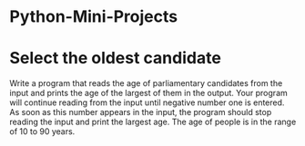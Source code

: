 # Python-Mini-Projects
# Select the oldest candidate
Write a program that reads the age of parliamentary candidates from the input and prints the age of the largest of them in the output. Your program will continue reading from the input until negative number one is entered. As soon as this number appears in the input, the program should stop reading the input and print the largest age. The age of people is in the range of 10 to 90 years.
